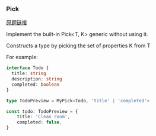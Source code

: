 ### Pick


[原题链接](https://github.com/type-challenges/type-challenges/blob/main/questions/00004-easy-pick/README.md)

Implement the built-in Pick<T, K> generic without using it.

Constructs a type by picking the set of properties K from T

For example:

```ts
interface Todo {
  title: string
  description: string
  completed: boolean
}

type TodoPreview = MyPick<Todo, 'title' | 'completed'>

const todo: TodoPreview = {
    title: 'Clean room',
    completed: false,
}